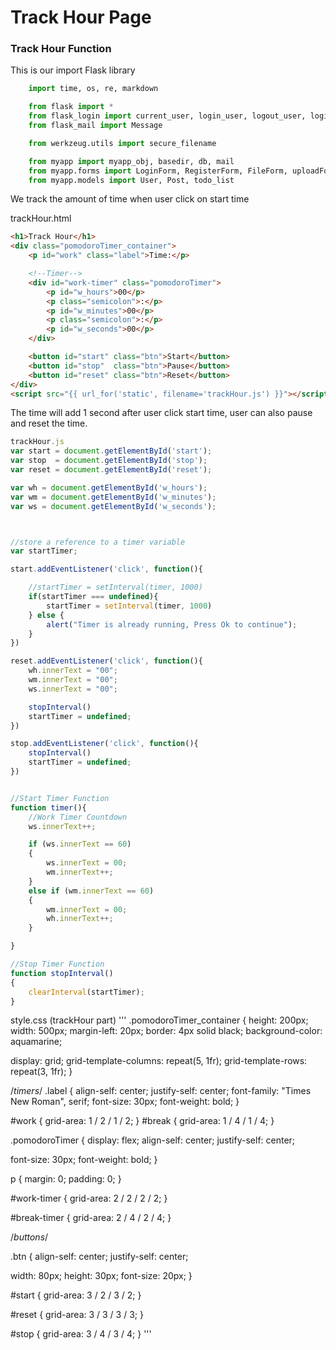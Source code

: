 # Track Hour Page

### Track Hour Function

This is our import Flask library

```python
    import time, os, re, markdown

    from flask import *
    from flask_login import current_user, login_user, logout_user, login_required
    from flask_mail import Message

    from werkzeug.utils import secure_filename

    from myapp import myapp_obj, basedir, db, mail
    from myapp.forms import LoginForm, RegisterForm, FileForm, uploadForm
    from myapp.models import User, Post, todo_list
```

We track the amount of time when user click on start time

trackHour.html
```html
<h1>Track Hour</h1>
<div class="pomodoroTimer_container">
    <p id="work" class="label">Time:</p>

    <!--Timer-->
    <div id="work-timer" class="pomodoroTimer">
        <p id="w_hours">00</p>
        <p class="semicolon">:</p>
        <p id="w_minutes">00</p>
        <p class="semicolon">:</p>
        <p id="w_seconds">00</p>
    </div>

    <button id="start" class="btn">Start</button>
    <button id="stop"  class="btn">Pause</button>
    <button id="reset" class="btn">Reset</button>
</div>
<script src="{{ url_for('static', filename='trackHour.js') }}"></script>
```
The time will add 1 second after user click start time, user can also pause and reset the time.
```Javascript
trackHour.js
var start = document.getElementById('start');
var stop  = document.getElementById('stop');
var reset = document.getElementById('reset');

var wh = document.getElementById('w_hours');
var wm = document.getElementById('w_minutes');
var ws = document.getElementById('w_seconds');



//store a reference to a timer variable
var startTimer;

start.addEventListener('click', function(){

    //startTimer = setInterval(timer, 1000)
    if(startTimer === undefined){
        startTimer = setInterval(timer, 1000)
    } else {
        alert("Timer is already running, Press Ok to continue");
    }
})

reset.addEventListener('click', function(){
    wh.innerText = "00";
    wm.innerText = "00";
    ws.innerText = "00";

    stopInterval()
    startTimer = undefined;
})

stop.addEventListener('click', function(){
    stopInterval()
    startTimer = undefined;
})


//Start Timer Function
function timer(){
    //Work Timer Countdown
    ws.innerText++;

    if (ws.innerText == 60)
    {
        ws.innerText = 00;
        wm.innerText++;
    }
    else if (wm.innerText == 60)
    {
        wm.innerText = 00;
        wh.innerText++;
    }

}

//Stop Timer Function
function stopInterval()
{
    clearInterval(startTimer);
}
```
style.css (trackHour part)
'''
.pomodoroTimer_container {
  height: 200px;
  width: 500px;
  margin-left: 20px;
  border: 4px solid black;
  background-color: aquamarine;

  display: grid;
  grid-template-columns: repeat(5, 1fr);
  grid-template-rows: repeat(3, 1fr);
}

/*timers*/
.label {
  align-self: center;
  justify-self: center;
  font-family: "Times New Roman", serif;
  font-size: 30px;
  font-weight: bold;
}

#work {
  grid-area: 1 / 2 / 1 / 2;
}
#break {
  grid-area: 1 / 4 / 1 / 4;
}

.pomodoroTimer {
  display: flex;
  align-self: center;
  justify-self: center;

  font-size: 30px;
  font-weight: bold;
}

p {
  margin: 0;
  padding: 0;
}

#work-timer {
  grid-area: 2 / 2 / 2 / 2;
}

#break-timer {
  grid-area: 2 / 4 / 2 / 4;
}

/*buttons*/

.btn {
  align-self: center;
  justify-self: center;

  width: 80px;
  height: 30px;
  font-size: 20px;
}

#start {
  grid-area: 3 / 2 / 3 / 2;
}

#reset {
  grid-area: 3 / 3 / 3 / 3;
}

#stop {
  grid-area: 3 / 4 / 3 / 4;
}
'''
